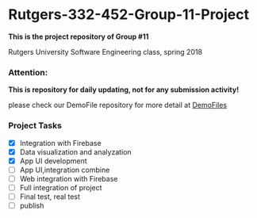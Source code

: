 # Rutgers-332-452-Group-11-Project

**This is the project repository of Group #11**

Rutgers University Software Engineering class, spring 2018

### Attention:

**This is repository for daily updating, not for any submission activity!**

please check our DemoFile repository for more detail at [DemoFiles](https://github.com/YaochengTong/DemoFiles)

### Project Tasks

* [x] Integration with Firebase
* [x] Data visualization and analyzation
* [x] App UI development
* [ ] App UI,integration combine
* [ ] Web integration with Firebase
* [ ] Full integration of project
* [ ] Final test, real test
* [ ] publish
